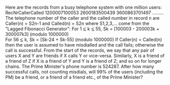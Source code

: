   Here are the records from a busy telephone system with one million users:        RecNrCallerCalled  1200007100053  2600183500439  3600863701497  .........      The telephone number of the caller and the called number in record n are Caller(n) = S2n-1 and Called(n) = S2n where S1,2,3,... come from the "Lagged Fibonacci Generator":    For 1 <img src='images/symbol_le.gif' width='10' height='12' alt='&le;' border='0' style='vertical-align:middle;' /> k <img src='images/symbol_le.gif' width='10' height='12' alt='&le;' border='0' style='vertical-align:middle;' /> 55, Sk = [100003 - 200003k + 300007k3] (modulo 1000000)<br />  For 56 <img src='images/symbol_le.gif' width='10' height='12' alt='&le;' border='0' style='vertical-align:middle;' /> k, Sk = [Sk-24 + Sk-55] (modulo 1000000)    If Caller(n) = Called(n) then the user is assumed to have misdialled and the call fails; otherwise the call is successful.    From the start of the records, we say that any pair of users X and Y are friends if X calls Y or vice-versa. Similarly, X is a friend of a friend of Z if X is a friend of Y and Y is a friend of Z; and so on for longer chains.    The Prime Minister's phone number is 524287. After how many successful calls, not counting misdials, will 99% of the users (including the PM) be a friend, or a friend of a friend etc., of the Prime Minister?    